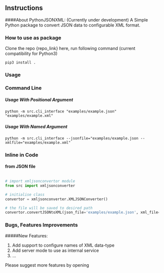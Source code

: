 ## Instructions 

####About PythonJSONXML:
(Currently under development)
A Simple Python package to convert JSON data to configurable XML format.

### How to use as package 

Clone the repo {repo_link} here, run following command (current compatibility for Python3) 

```
pip3 install . 
```

### Usage

### Command Line

##### Usage With Positional Argument

```
python -m src.cli_interface "examples/example.json" "examples/example.xml"
```

##### Usage With Named Argument

```
python -m src.cli_interface --jsonfile="examples/example.json --xmlfile="examples/example.xml"
```

### Inline in Code

#### from JSON file 

```python

# import xmljsonconvertor module
from src import xmljsonconverter

# initialise class
convertor = xmljsonconverter.XMLJSONConverter()

# the file will be saved to desired path
convertor.convertJSONtoXML(json_file='examples/example.json', xml_file='xamples/example.xml')

```

### Bugs, Features Improvements

#####New Features:
1. Add support to configure names of XML data-type
2. Add server mode to use as internal service
3. ...

Please suggest more features by opening
